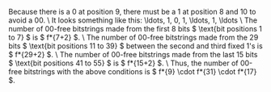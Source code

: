 Because there is a 0 at position 9, there must be a 1 at position 8 and 10 to avoid a 00. \\
It looks something like this: \ldots, 1, 0, 1, \ldots, 1, \ldots \\
The number of 00-free bitstrings made from the first 8 bits $ \text{bit positions 1 to 7} $ is $ f*{7+2} $. \\
The number of 00-free bitstrings made from the 29 bits $ \text{bit positions 11 to 39} $ between the second and third fixed 1's is $ f*{29+2} $. \\
The number of 00-free bitstrings made from the last 15 bits $ \text{bit positions 41 to 55} $ is $ f*{15+2} $. \\
Thus, the number of 00-free bitstrings with the above conditions is $ f*{9} \cdot f*{31} \cdot f*{17} $.

